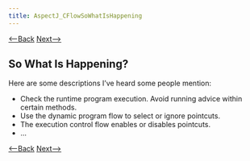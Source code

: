 ```yaml
---
title: AspectJ_CFlowSoWhatIsHappening
---
```

[<--Back]({{_site.pagesurl}}/AspectJ_CFlowWhatIsHappening) [Next-->]({{_site.pagesurl}}/AspectJ_CFlowExplained)

## So What Is Happening?
Here are some descriptions I’ve heard some people mention:
* Check the runtime program execution. Avoid running advice within certain methods.
* Use the dynamic program flow to select or ignore pointcuts.
* The execution control flow enables or disables pointcuts.
* ...

[<--Back]({{_site.pagesurl}}/AspectJ_CFlowWhatIsHappening) [Next-->]({{_site.pagesurl}}/AspectJ_CFlowExplained)

